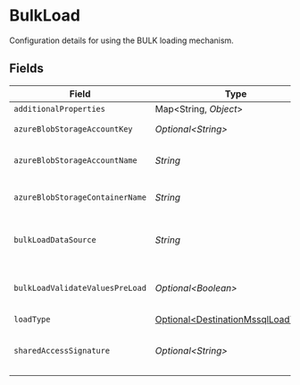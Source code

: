 # BulkLoad

Configuration details for using the BULK loading mechanism.


## Fields

| Field                                                                                                                                                                                                                    | Type                                                                                                                                                                                                                     | Required                                                                                                                                                                                                                 | Description                                                                                                                                                                                                              | Example                                                                                                                                                                                                                  |
| ------------------------------------------------------------------------------------------------------------------------------------------------------------------------------------------------------------------------ | ------------------------------------------------------------------------------------------------------------------------------------------------------------------------------------------------------------------------ | ------------------------------------------------------------------------------------------------------------------------------------------------------------------------------------------------------------------------ | ------------------------------------------------------------------------------------------------------------------------------------------------------------------------------------------------------------------------ | ------------------------------------------------------------------------------------------------------------------------------------------------------------------------------------------------------------------------ |
| `additionalProperties`                                                                                                                                                                                                   | Map\<String, *Object*>                                                                                                                                                                                                   | :heavy_minus_sign:                                                                                                                                                                                                       | N/A                                                                                                                                                                                                                      |                                                                                                                                                                                                                          |
| `azureBlobStorageAccountKey`                                                                                                                                                                                             | *Optional\<String>*                                                                                                                                                                                                      | :heavy_minus_sign:                                                                                                                                                                                                       | The Azure blob storage account key. Mutually exclusive with a Shared Access Signature                                                                                                                                    | Z8ZkZpteggFx394vm+PJHnGTvdRncaYS+JhLKdj789YNmD+iyGTnG+PV+POiuYNhBg/ACS+LKjd%4FG3FHGN12Nd==                                                                                                                               |
| `azureBlobStorageAccountName`                                                                                                                                                                                            | *String*                                                                                                                                                                                                                 | :heavy_check_mark:                                                                                                                                                                                                       | The name of the Azure Blob Storage account. See: https://learn.microsoft.com/azure/storage/blobs/storage-blobs-introduction#storage-accounts                                                                             | mystorageaccount                                                                                                                                                                                                         |
| `azureBlobStorageContainerName`                                                                                                                                                                                          | *String*                                                                                                                                                                                                                 | :heavy_check_mark:                                                                                                                                                                                                       | The name of the Azure Blob Storage container. See: https://learn.microsoft.com/azure/storage/blobs/storage-blobs-introduction#containers                                                                                 | mycontainer                                                                                                                                                                                                              |
| `bulkLoadDataSource`                                                                                                                                                                                                     | *String*                                                                                                                                                                                                                 | :heavy_check_mark:                                                                                                                                                                                                       | Specifies the external data source name configured in MSSQL, which references the Azure Blob container. See: https://learn.microsoft.com/sql/t-sql/statements/bulk-insert-transact-sql                                   | MyAzureBlobStorage                                                                                                                                                                                                       |
| `bulkLoadValidateValuesPreLoad`                                                                                                                                                                                          | *Optional\<Boolean>*                                                                                                                                                                                                     | :heavy_minus_sign:                                                                                                                                                                                                       | When enabled, Airbyte will validate all values before loading them into the destination table. This provides stronger data integrity guarantees but may significantly impact performance.                                | false                                                                                                                                                                                                                    |
| `loadType`                                                                                                                                                                                                               | [Optional\<DestinationMssqlLoadType>](../../models/shared/DestinationMssqlLoadType.md)                                                                                                                                   | :heavy_minus_sign:                                                                                                                                                                                                       | N/A                                                                                                                                                                                                                      |                                                                                                                                                                                                                          |
| `sharedAccessSignature`                                                                                                                                                                                                  | *Optional\<String>*                                                                                                                                                                                                      | :heavy_minus_sign:                                                                                                                                                                                                       | A shared access signature (SAS) provides secure delegated access to resources in your storage account. See: https://learn.microsoft.com/azure/storage/common/storage-sas-overview.Mutually exclusive with an account key | a012345678910ABCDEFGH/AbCdEfGhEXAMPLEKEY                                                                                                                                                                                 |
